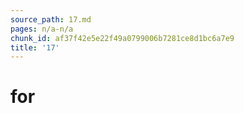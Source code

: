 ```yaml
---
source_path: 17.md
pages: n/a-n/a
chunk_id: af37f42e5e22f49a0799006b7281ce8d1bc6a7e9
title: '17'
---
```

# for
